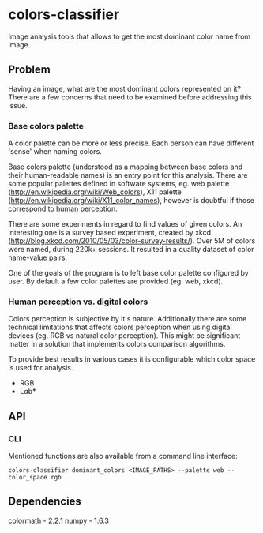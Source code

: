 # colors-classifier
Image analysis tools that allows to get the most dominant color name from image.

## Problem
Having an image, what are the most dominant colors represented on it?
There are a few concerns that need to be examined before addressing this issue.

### Base colors palette
A color palette can be more or less precise. Each person can have different 'sense' when naming colors.

Base colors palette (understood as a mapping between base colors and their human-readable names) is an entry point for
this analysis. There are some popular palettes defined in software systems, eg. web palette (http://en.wikipedia.org/wiki/Web_colors),
X11 palette (http://en.wikipedia.org/wiki/X11_color_names), however is doubtful if those correspond to human perception.

There are some experiments in regard to find values of given colors. An interesting
one is a survey based experiment, created by xkcd (http://blog.xkcd.com/2010/05/03/color-survey-results/). Over 5M of
colors were named, during 220k+ sessions. It resulted in a quality dataset of color name-value pairs.

One of the goals of the program is to left base color palette configured by user. By default a few color palettes are
provided (eg. web, xkcd).

### Human perception vs. digital colors
Colors perception is subjective by it's nature. Additionally there are some technical limitations that affects colors perception
when using digital devices (eg. RGB vs natural color perception). This might be significant matter in a solution that
implements colors comparison algorithms.

To provide best results in various cases it is configurable which color space is used for analysis.
- RGB
- L*a*b*

## API

### CLI
Mentioned functions are also available from a command line interface:

```
colors-classifier dominant_colors <IMAGE_PATHS> --palette web --color_space rgb
```

## Dependencies
colormath - 2.2.1
numpy - 1.6.3

